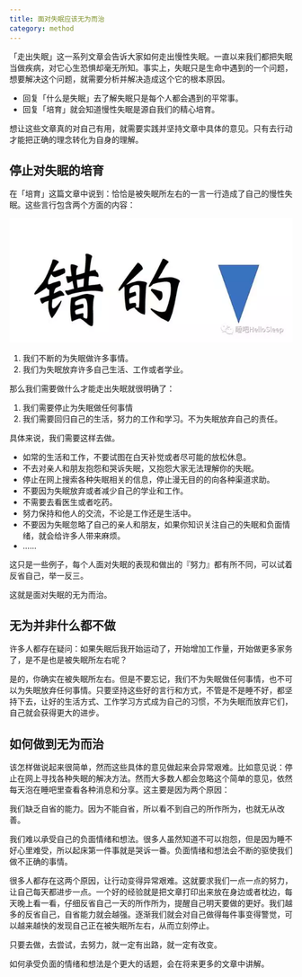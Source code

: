 ```yaml
---
title: 面对失眠应该无为而治
category: method
---
```

「走出失眠」这一系列文章会告诉大家如何走出慢性失眠。一直以来我们都把失眠当做疾病，对它心生恐惧却毫无所知。事实上，失眠只是生命中遇到的一个问题，想要解决这个问题，就需要分析并解决造成这个它的根本原因。

* 回复「什么是失眠」去了解失眠只是每个人都会遇到的平常事。
* 回复「培育」就会知道慢性失眠是源自我们的精心培育。

想让这些文章真的对自己有用，就需要实践并坚持文章中具体的意见。只有去行动才能把正确的理念转化为自身的理解。

## 停止对失眠的培育

在「培育」这篇文章中说到：恰恰是被失眠所左右的一言一行造成了自己的慢性失眠。这些言行包含两个方面的内容：

![错的](/images/wrong.webp)

1. 我们不断的为失眠做许多事情。
2. 我们为失眠放弃许多自己生活、工作或者学业。

那么我们需要做什么才能走出失眠就很明确了：

1. 我们需要停止为失眠做任何事情
2. 我们需要回归自己的生活，努力的工作和学习。不为失眠放弃自己的责任。

具体来说，我们需要这样去做。

* 如常的生活和工作，不要试图在白天补觉或者尽可能的放松休息。
* 不去对亲人和朋友抱怨和哭诉失眠，又抱怨大家无法理解你的失眠。
* 停止在网上搜索各种失眠相关的信息，停止漫无目的的向各种渠道求助。
* 不要因为失眠放弃或者减少自己的学业和工作。
* 不需要去看医生或者吃药。
* 努力保持和他人的交流，不论是工作还是生活中。
* 不要因为失眠忽略了自己的亲人和朋友，如果你知识关注自己的失眠和负面情绪，就会给许多人带来麻烦。
* ……

这只是一些例子，每个人面对失眠的表现和做出的『努力』都有所不同，可以试着反省自己，举一反三。

这就是面对失眠的无为而治。

## 无为并非什么都不做

许多人都存在疑问：如果失眠后我开始运动了，开始增加工作量，开始做更多家务了，是不是也是被失眠所左右呢？

是的，你确实在被失眠所左右。但是不要忘记，我们不为失眠做任何事情，也不可以为失眠放弃任何事情。只要坚持这些好的言行和方式，不管是不是睡不好，都坚持下去，让好的生活方式、工作学习方式成为自己的习惯，不为失眠而放弃它们，自己就会获得更大的进步。

## 如何做到无为而治

该怎样做说起来很简单，然而这些具体的意见做起来会异常艰难。比如意见说：停止在网上寻找各种失眠的解决方法。然而大多数人都会忽略这个简单的意见，依然每天泡在睡吧里查看各种消息和分享。这主要是因为两个原因：

我们缺乏自省的能力。因为不能自省，所以看不到自己的所作所为，也就无从改善。

我们难以承受自己的负面情绪和想法。很多人虽然知道不可以抱怨，但是因为睡不好心里难受，所以起床第一件事就是哭诉一番。负面情绪和想法会不断的驱使我们做不正确的事情。

很多人都存在这两个原因，让行动变得异常艰难。这就要求我们一点一点的努力，让自己每天都进步一点。一个好的经验就是把文章打印出来放在身边或者枕边，每天晚上看一看，仔细反省自己一天的所作所为，提醒自己明天要做的更好。我们越多的反省自己，自省能力就会越强。逐渐我们就会对自己做得每件事变得警觉，可以越来越快的发现自己正在被失眠所左右，从而立刻停止。

只要去做，去尝试，去努力，就一定有出路，就一定有改变。

如何承受负面的情绪和想法是个更大的话题，会在将来更多的文章中讲解。
